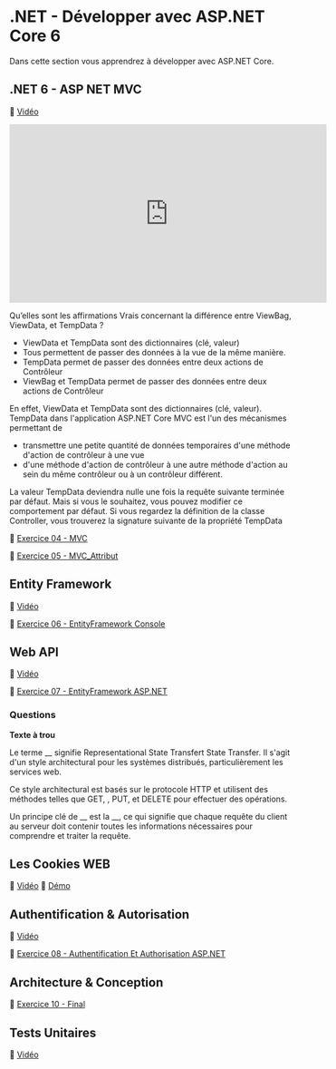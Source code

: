 
# .NET - Développer avec ASP.NET Core 6

Dans cette section vous apprendrez à développer avec ASP.NET Core.

## .NET 6 - ASP NET MVC
🎥 [Vidéo](https://www.youtube.com/watch?v=om3rGvicuGA)
<iframe width="560" height="315" src="https://www.youtube.com/embed/RewB8WtY1XI?si=TDPRydll9EGoK0ji" title="YouTube video player" frameborder="0" allow="accelerometer; autoplay; clipboard-write; encrypted-media; gyroscope; picture-in-picture; web-share" referrerpolicy="strict-origin-when-cross-origin" allowfullscreen></iframe>

Qu’elles sont les affirmations Vrais concernant la différence entre ViewBag, ViewData, et TempData ?

- ViewData et TempData sont des dictionnaires (clé, valeur)
- Tous permettent de passer des données à la vue de la même manière.
- TempData permet de passer des données entre deux actions de Contrôleur
- ViewBag et TempData permet de passer des données entre deux actions de Contrôleur


> 
En effet, ViewData et TempData sont des dictionnaires (clé, valeur).
TempData dans l'application ASP.NET Core MVC est l'un des mécanismes permettant de

- transmettre une petite quantité de données temporaires d'une méthode d'action de contrôleur à une vue
- d'une méthode d'action de contrôleur à une autre méthode d'action au sein du même contrôleur ou à un contrôleur différent.

La valeur TempData deviendra nulle une fois la requête suivante terminée par défaut.
Mais si vous le souhaitez, vous pouvez modifier ce comportement par défaut. Si vous regardez la définition de la classe Controller, vous trouverez la signature suivante de la propriété TempData


📝 [Exercice 04 - MVC](https://azrunrce.github.io/Formation-.NET-Core/Ex04_MVC/Ex04_MVC.html)


📝 [Exercice 05 - MVC_Attribut](https://azrunrce.github.io/Formation-.NET-Core/Ex05_MVC_Attribut/Ex05%20MVC_Attribut.html)


## Entity Framework
🎥 [Vidéo](https://www.youtube.com/watch?v=RewB8WtY1XI)

📝 [Exercice 06 - EntityFramework Console](https://azrunrce.github.io/Formation-.NET-Core/Ex06_EntityFramework_Console/ex06.html)


## Web API

🎥 [Vidéo](https://www.youtube.com/watch?v=DhCasNXEPBo)

📝 [Exercice 07 - EntityFramework ASP.NET](https://azrunrce.github.io/Formation-.NET-Core/Ex07_EntityFramework_ASP_NET/ex07.html)

### Questions
**Texte à trou**

Le terme __ signifie Representational State Transfert State Transfer. Il s'agit d'un style architectural pour les systèmes distribués, particulièrement les services web.

Ce style architectural est basés sur le protocole HTTP et utilisent des méthodes telles que GET, , PUT, et DELETE pour effectuer des opérations. 

Un principe clé de __ est la __, ce qui signifie que chaque requête du client au serveur doit contenir toutes les informations nécessaires pour comprendre et traiter la requête. 

## Les Cookies WEB
🎥 [Vidéo](https://youtu.be/DRzpqkqusYo)
👀 [Démo](/Demos/DemoCookieASP.NET/)


## Authentification & Autorisation

🎥 [Vidéo](https://youtu.be/JrWXqhCSE-g)

📝 [Exercice 08 - Authentification Et Authorisation ASP.NET](https://azrunrce.github.io/Formation-.NET-Core/Ex08_Authentification_Et_Authorisation/ex08.html)


## Architecture & Conception
📝 [Exercice 10 - Final](https://azrunrce.github.io/Formation-.NET-Core/Ex10_Final/ex10.html)


## Tests Unitaires
🎥 [Vidéo](https://www.youtube.com/watch?v=XXJni5YyC98)

